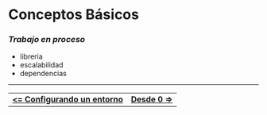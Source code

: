 # Conceptos Básicos

### *Trabajo en proceso*

- libreria
- escalabilidad
- dependencias



<hr><div align="center"><table><tr>
  <td><b><a href="../setup-your-environment/README.md#configura-tu-entorno"><=  Configurando un entorno  </a></b></td>
  <td><b><a href="../from-cero/README.md#desde-0">  Desde 0  =></a></b></td>
</tr></table></div>